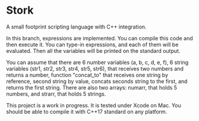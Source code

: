 # Stork
A small footprint scripting language with C++ integration.

In this branch, expressions are implemented. You can compile this code and then execute it. You can type-in expressions, and each of them will be evaluated. Then all the variables will be printed on the standard output.

You can assume that there are 6 number variables (a, b, c, d, e, f), 6 string variables (str1, str2, str3, str4, str5, str6), that receives two numbers and returns a number, function "concat_to" that receives one string by reference, second string by value, concats seconds string to the first, and returns the first string. There are also two arrays: numarr, that holds 5 numbers, and strarr, that holds 5 strings.

This project is a work in progress. It is tested under Xcode on Mac. You should be able to compile it with C++17 standard on any platform.
